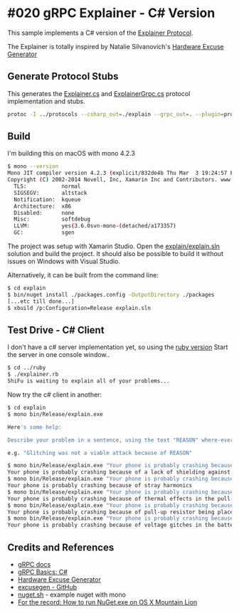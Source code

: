 # #020 gRPC Explainer - C# Version

This sample implements a C# version of the
[Explainer Protocol](../protocols/explainer.proto).

The Explainer is totally inspired by Natalie Silvanovich's
[Hardware Excuse Generator](http://natashenka.ca/hardware-excuse-generator/)

## Generate Protocol Stubs

This generates the [Explainer.cs](./explain/Explainer.cs) and [ExplainerGrpc.cs](./explain/ExplainerGrpc.cs) protocol implementation and stubs.

```sh
protoc -I ../protocols --csharp_out=./explain --grpc_out=. --plugin=protoc-gen-grpc=`which grpc_csharp_plugin` ../protocols/explainer.proto
```

## Build

I'm building this on macOS with mono 4.2.3

```sh
$ mono --version
Mono JIT compiler version 4.2.3 (explicit/832de4b Thu Mar  3 19:24:57 EST 2016)
Copyright (C) 2002-2014 Novell, Inc, Xamarin Inc and Contributors. www.mono-project.com
  TLS:           normal
  SIGSEGV:       altstack
  Notification:  kqueue
  Architecture:  x86
  Disabled:      none
  Misc:          softdebug
  LLVM:          yes(3.6.0svn-mono-(detached/a173357)
  GC:            sgen
```

The project was setup with Xamarin Studio.
Open the [explain/explain.sln](./explain/explain.sln) solution and build the project.
It should also be possible to build it without issues on Windows with Visual Studio.

Alternatively, it can be built from the command line:

```sh
$ cd explain
$ bin/nuget install ./packages.config -OutputDirectory ./packages
[...etc till done...]
$ xbuild /p:Configuration=Release explain.sln
```

## Test Drive - C# Client

I don't have a c# server implementation yet, so using the [ruby version](../ruby)
Start the server in one console window..

```sh
$ cd ../ruby
$ ./explainer.rb
ShiFu is waiting to explain all of your problems...

```

Now try the c# client in another:

```sh
$ cd explain
$ mono bin/Release/explain.exe

Here's some help:

Describe your problem in a sentence, using the text "REASON" where-ever you'd like a good excuse inserted

e.g. "Glitching was not a viable attack because of REASON"

$ mono bin/Release/explain.exe "Your phone is probably crashing because of REASON"
Your phone is probably crashing because of a lack of shielding against alpha radiation (cosmic rays) in button
$ mono bin/Release/explain.exe "Your phone is probably crashing because of REASON"
Your phone is probably crashing because of stray harmonics
$ mono bin/Release/explain.exe "Your phone is probably crashing because of REASON"
Your phone is probably crashing because of thermal effects in the pull-up resistor
$ mono bin/Release/explain.exe "Your phone is probably crashing because of REASON"
Your phone is probably crashing because of pull-up resistor being placed too close to pull-up resistor on the PCB
$ mono bin/Release/explain.exe "Your phone is probably crashing because of REASON"
Your phone is probably crashing because of voltage gitches in the battery
```

## Credits and References

* [gRPC docs](http://www.grpc.io/docs/)
* [gRPC Basics: C#](http://www.grpc.io/docs/tutorials/basic/csharp.html)
* [Hardware Excuse Generator](http://natashenka.ca/hardware-excuse-generator/)
* [excusegen - GitHub](https://github.com/natashenka/excusegen)
* [nuget.sh](https://gist.github.com/andypiper/2636885) - example nuget with mono
* [For the record: How to run NuGet.exe on OS X Mountain Lion](https://orientman.wordpress.com/2012/12/29/for-the-record-how-to-run-nuget-exe-on-os-x-mountain-lion/)
